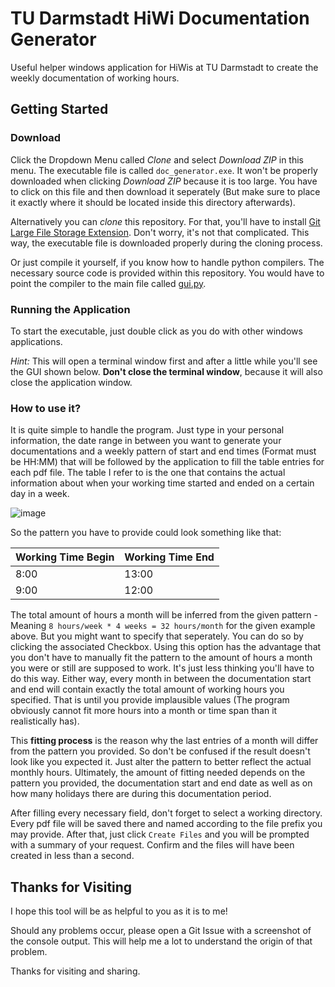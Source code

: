 # TU Darmstadt HiWi Documentation Generator
Useful helper windows application for HiWis at TU Darmstadt to create the weekly documentation of working hours. 

## Getting Started

### Download
Click the Dropdown Menu called *Clone* and select *Download ZIP* in this menu. The executable file is called `doc_generator.exe`. It won't be properly downloaded when clicking *Download ZIP* because it is too large. You have to click on this file and then download it seperately (But make sure to place it exactly where it should be located inside this directory afterwards). 

Alternatively you can *clone* this repository. For that, you'll have to install [Git Large File Storage Extension](https://git-lfs.github.com/). Don't worry, it's not that complicated. This way, the executable file is downloaded properly during the cloning process. 

Or just compile it yourself, if you know how to handle python compilers. The necessary source code is provided within this repository. You would have to point the compiler to the main file called [gui.py](./indlude/gui.py).


### Running the Application
To start the executable, just double click as you do with other windows applications.

*Hint:* This will open a terminal window first and after a little while you'll see the GUI shown below. **Don't close the terminal window**, because it will also close the application window.

### How to use it?
It is quite simple to handle the program. Just type in your personal information, the date range in between you want to generate your documentations and a weekly pattern of start and end times (Format must be HH:MM) that will be followed by the application to fill the table entries for each pdf file. The table I refer to is the one that contains the actual information about when your working time started and ended on a certain day in a week.

![image](https://user-images.githubusercontent.com/83639955/150775652-288af662-6a30-4d4f-98a2-fc54f12950b8.png)

So the pattern you have to provide could look something like that:

| Working Time Begin | Working Time End |
| --- | --- |
| 8:00 | 13:00 |
| 9:00 | 12:00 |

The total amount of hours a month will be inferred from the given pattern - Meaning `8 hours/week * 4 weeks = 32 hours/month` for the given example above. But you might want to specify that seperately. You can do so by clicking the associated Checkbox. Using this option has the advantage that you don't have to manually fit the pattern to the amount of hours a month you were or still are supposed to work. It's just less thinking you'll have to do this way. Either way, every month in between the documentation start and end will contain exactly the total amount of working hours you specified. That is until you provide implausible values (The program obviously cannot fit more hours into a month or time span than it realistically has).

This **fitting process** is the reason why the last entries of a month will differ from the pattern you provided. So don't be confused if the result doesn't look like you expected it. Just alter the pattern to better reflect the actual monthly hours. Ultimately, the amount of fitting needed depends on the pattern you provided, the documentation start and end date as well as on how many holidays there are during this documentation period.

After filling every necessary field, don't forget to select a working directory. Every pdf file will be saved there and named according to the file prefix you may provide. After that, just click `Create Files` and you will be prompted with a summary of your request. Confirm and the files will have been created in less than a second.

## Thanks for Visiting

I hope this tool will be as helpful to you as it is to me! 

Should any problems occur, please open a Git Issue with a screenshot of the console output. This will help me a lot to understand the origin of that problem.

Thanks for visiting and sharing.
